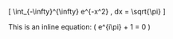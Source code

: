 <script src="https://polyfill.io/v3/polyfill.min.js?features=es6"></script>
<script id="MathJax-script" async src="https://cdn.jsdelivr.net/npm/mathjax@3/es5/tex-mml-chtml.js"></script>

\[
\int_{-\infty}^{\infty} e^{-x^2} \, dx = \sqrt{\pi}
\]

This is an inline equation: \( e^{i\pi} + 1 = 0 \)
